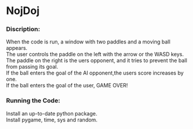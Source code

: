 # NojDoj

### Discription:
  When the code is run, a window with two paddles and a moving ball appears.  
  The user controls the paddle on the left with the arrow or the WASD keys.   
  The paddle on the right is the uers opponent, and it tries to prevent the ball from passing its goal.  
  If the ball enters the goal of the AI opponent,the users score increases by one.  
  If the ball enters the goal of the user, GAME OVER!
  
### Running the Code:
  Install an up-to-date python package.  
  Install pygame, time, sys and random.
